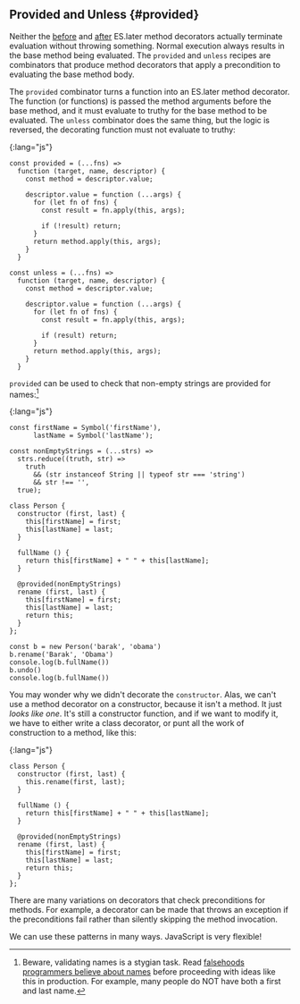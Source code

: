 ## Provided and Unless {#provided}

Neither the [before](#before) and [after](#after) ES.later method decorators actually terminate evaluation without throwing something. Normal execution always results in the base method being evaluated. The `provided` and `unless` recipes are combinators that produce method decorators that apply a precondition to evaluating the base method body.

The `provided` combinator turns a function into an ES.later method decorator. The function (or functions) is passed the method arguments before the base method, and it must evaluate to truthy for the base method to be evaluated. The `unless` combinator does the same thing, but the logic is reversed, the decorating function must not evaluate to truthy:

{:lang="js"}
~~~~~~~~
const provided = (...fns) =>
  function (target, name, descriptor) {
    const method = descriptor.value;

    descriptor.value = function (...args) {
      for (let fn of fns) {
        const result = fn.apply(this, args);

        if (!result) return;
      }
      return method.apply(this, args);
    }
  }

const unless = (...fns) =>
  function (target, name, descriptor) {
    const method = descriptor.value;

    descriptor.value = function (...args) {
      for (let fn of fns) {
        const result = fn.apply(this, args);

        if (result) return;
      }
      return method.apply(this, args);
    }
  }
~~~~~~~~

`provided` can be used to check that non-empty strings are provided for names:[^beware]

{:lang="js"}
~~~~~~~~
const firstName = Symbol('firstName'),
      lastName = Symbol('lastName');

const nonEmptyStrings = (...strs) =>
  strs.reduce((truth, str) =>
    truth
      && (str instanceof String || typeof str === 'string')
      && str !== '',
  true);

class Person {
  constructor (first, last) {
    this[firstName] = first;
    this[lastName] = last;
  }

  fullName () {
    return this[firstName] + " " + this[lastName];
  }

  @provided(nonEmptyStrings)
  rename (first, last) {
    this[firstName] = first;
    this[lastName] = last;
    return this;
  }
};

const b = new Person('barak', 'obama')
b.rename('Barak', 'Obama')
console.log(b.fullName())
b.undo()
console.log(b.fullName())
~~~~~~~~

[^beware]: Beware, validating names is a stygian task. Read [falsehoods programmers believe about names](http://www.kalzumeus.com/2010/06/17/falsehoods-programmers-believe-about-names/) before proceeding with ideas like this in production. For example, many people do NOT have both a first and last name.

You may wonder why we didn't decorate the `constructor`. Alas, we can't use a method decorator on a constructor, because it isn't a method. It just *looks like one*. It's still a constructor function, and if we want to modify it, we have to either write a class decorator, or punt all the work of construction to a method, like this:

{:lang="js"}
~~~~~~~~
class Person {
  constructor (first, last) {
    this.rename(first, last);
  }

  fullName () {
    return this[firstName] + " " + this[lastName];
  }

  @provided(nonEmptyStrings)
  rename (first, last) {
    this[firstName] = first;
    this[lastName] = last;
    return this;
  }
};
~~~~~~~~

There are many variations on decorators that check preconditions for methods. For example, a decorator can be made that throws an exception if the preconditions fail rather than silently skipping the method invocation.

We can use these patterns in many ways. JavaScript is very flexible!
